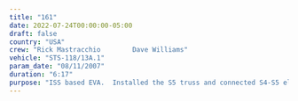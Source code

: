 ```yaml
---
title: "161"
date: 2022-07-24T00:00:00-05:00
draft: false
country: "USA"
crew: "Rick Mastracchio        Dave Williams"
vehicle: "STS-118/13A.1"
param_date: "08/11/2007"
duration: "6:17"
purpose: "ISS based EVA.  Installed the S5 truss and connected S4-S5 electrical lines.  Relocated the radiator grapple fixture on S5.  Removed S5-S6 launch locks on S5 and opened the S5-S6 capture latch.  Secured the auto retracted P6 radiator."
---
```

